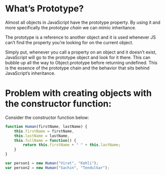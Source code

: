 # What’s Prototype?

Almost all objects in JavaScript have the prototype property. By using it and more specifically the _prototype chain_ we can mimic inheritance.

The prototype is a reference to another object and it is used whenever JS can’t find the property you’re looking for on the current object.

Simply put, whenever you call a property on an object and it doesn’t exist, JavaScript will go to the prototype object and look for it there. This can bubble up all the way to Object.prototype before returning undefined. This is the essence of the prototype chain and the behavior that sits behind JavaScript’s inheritance.

# Problem with creating objects with the constructor function:

Consider the constructor function below:
```javascript
function Human(firstName, lastName) {
	this.firstName = firstName,
	this.lastName = lastName,
	this.fullName = function() {
		return this.firstName + " " + this.lastName;
	}
}

var person1 = new Human("Virat", "Kohli");
var person2 = new Human("Sachin", "Tendulkar");
```